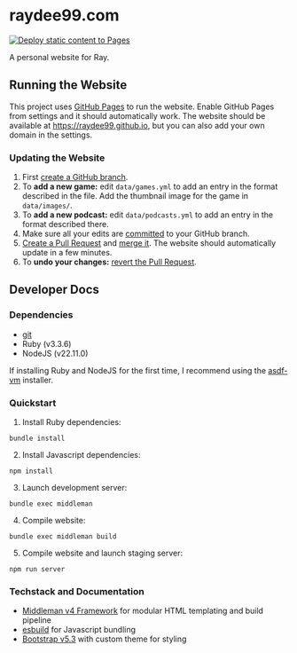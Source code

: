 # raydee99.com

[![Deploy static content to Pages](https://github.com/codeaquil/raydee99.github.io/actions/workflows/deploy.yml/badge.svg?branch=main)](https://github.com/codeaquil/raydee99.github.io/actions/workflows/deploy.yml)

A personal website for Ray.

## Running the Website

This project uses [GitHub Pages](https://docs.github.com/en/pages/getting-started-with-github-pages/about-github-pages) to run the
website. Enable GitHub Pages from settings and it should automatically work. The website should be available at
<https://raydee99.github.io>, but you can also add your own domain in the settings.

### Updating the Website

1. First [create a GitHub branch](https://docs.github.com/en/pull-requests/collaborating-with-pull-requests/proposing-changes-to-your-work-with-pull-requests/creating-and-deleting-branches-within-your-repository#creating-a-branch).
2. To **add a new game:** edit `data/games.yml` to add an entry in the format described in the file. Add the thumbnail image for the game in `data/images/`.
3. To **add a new podcast:** edit `data/podcasts.yml` to add an entry in the format described there.
4. Make sure all your edits are [committed](https://docs.github.com/en/get-started/start-your-journey/hello-world#step-3-make-and-commit-changes) to your GitHub branch.
5. [Create a Pull Request](https://docs.github.com/en/pull-requests/collaborating-with-pull-requests/proposing-changes-to-your-work-with-pull-requests/creating-a-pull-request#creating-the-pull-request) and [merge it](https://docs.github.com/en/pull-requests/collaborating-with-pull-requests/incorporating-changes-from-a-pull-request/merging-a-pull-request#merging-a-pull-request). The website should automatically update in a few minutes.
6. To **undo your changes:** [revert the Pull Request](https://docs.github.com/en/pull-requests/collaborating-with-pull-requests/incorporating-changes-from-a-pull-request/reverting-a-pull-request#reverting-a-pull-request).

## Developer Docs

### Dependencies
 - [git](https://git-scm.com/)
 - Ruby (v3.3.6)
 - NodeJS (v22.11.0)

If installing Ruby and NodeJS for the first time, I recommend using the [asdf-vm](https://asdf-vm.com/) installer.

### Quickstart
 1. Install Ruby dependencies:
```
bundle install
```
 2. Install Javascript dependencies:
```
npm install
```
 3. Launch development server:
```
bundle exec middleman
```
 4. Compile website:
```
bundle exec middleman build
```
 5. Compile website and launch staging server:
```
npm run server
```

### Techstack and Documentation
 - [Middleman v4 Framework](https://middlemanapp.com) for modular HTML templating and build pipeline
 - [esbuild](https://esbuild.github.io/) for Javascript bundling
 - [Bootstrap v5.3](https://getbootstrap.com) with custom theme for styling
